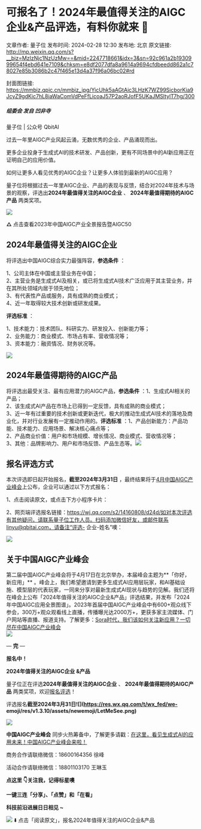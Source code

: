 # 可报名了！2024年最值得关注的AIGC企业&产品评选，有料你就来 🥇

文章作者: 量子位
发布时间: 2024-02-28 12:30
发布地: 北京
原文链接: http://mp.weixin.qq.com/s?__biz=MzIzNjc1NzUzMw==&mid=2247718661&idx=3&sn=92c961a2b1930999654f4ebd641e7109&chksm=e8df2077dfa8a9614a9694cfdbeedd862a1c78027e85b3086b2c47f465e13d4a37f96a06bc02#rd

封面图链接: https://mmbiz.qpic.cn/mmbiz_jpg/YicUhk5aAGtAic3LHzK7WZ99SicborKia9JcyZ9gdKic7hL8iaWaComVdPeFfLicoaJ57P2aoRJofF5UKaJMSltylT7hg/300

##### 组委会 发自 凹非寺  
量子位 | 公众号 QbitAI

过去一年里AIGC产业风起云涌，无数优秀的企业、产品涌现而出。

更多企业投身于生成式AI的技术研发、产品创新，更有不同场景中的AI新应用正在证明自己的应用价值。

如何让更多人看见优秀的AIGC企业？让更多人体验到最新的AIGC应用？  

量子位将根据过去一年里AIGC企业、产品的表现与反馈，结合对2024年技术与场景的观察，评选出**2024年最值得关注的AIGC企业** 、
**2024年最值得期待的AIGC产品** 两类奖项。

[![](https://mmbiz.qpic.cn/mmbiz_jpg/YicUhk5aAGtD0R2qpPBPlib3FSM6C4uAZoXEDP3uYRgRI6ykC9rkHQlp4BxyUk0Xvz53ia5elictVXNcolZ8J2qiccQ/640?wx_fmt=jpeg&from=appmsg)](http://mp.weixin.qq.com/s?__biz=MzIzNjc1NzUzMw==&mid=2247671252&idx=2&sn=3661fcd6bd07e3c79a7d075b0a918eb5&chksm=e8deeaa6dfa963b041320ac327187f25973186d6d556eea59246beac29e9c33104c0f07f8607&scene=21#wechat_redirect)

**△** 点击查看2023年中国AIGC产业全景报告暨AIGC50

## 2024年最值得关注的AIGC企业

将评选出中国AIGC综合实力最强阵容，**参选条件** ：  

1、公司主体在中国或主营业务在中国；  
2、主营业务是生成式AI及相关，或已将生成式AI技术广泛应用于其主营业务，并在其所处领域内居于领先地位；  
3、有代表性产品或服务，具有成熟的商业模式；  
4、近一年取得较大技术创新或研发成果。

**评选标准** ：

1、技术能力：技术团队、科研实力、研发投入、创新能力等；  
2、业务能力：商业模式、市场占有率、营收情况等；  
3、资本能力：融资情况、财务状况等。

[![](https://mmbiz.qpic.cn/mmbiz_png/YicUhk5aAGtAic3LHzK7WZ99SicborKia9JcpTapE8iaCxzib7TpOnTpOwOliavRAYpSHPWPXJdiccpYicHlQJhAalxvpeA/640?wx_fmt=png)]()

## 2024年最值得期待的AIGC产品

将评选出最受关注、最有应用潜力的AIGC产品，**参选条件** ：1、生成式AI相关的产品；  
2、该生成式AI产品在市场上已得到一定反馈，具有成熟的商业模式；  
3、近一年有过重要的技术创新或更新迭代，极大的推动生成式AI技术的落地及商业化，并对行业发展有一定推动作用的。**评选标准**
：1、产品创新能力：产品功能、技术能力、应用场景、解决核心痛点等；  
2、产品商业价值：用户和市场规模、增长情况、商业模式、营收情况等；  
3、其他：品牌影响力、用户和市场反馈、产品生态等。[![](https://mmbiz.qpic.cn/mmbiz_png/YicUhk5aAGtAic3LHzK7WZ99SicborKia9JcmMNc0b8p2fP31ic6cV0Hu9Biaaic5D2tiacdhGcWztfiamjqCIAlPOWKgcw/640?wx_fmt=png)]()

## 报名评选方式

本次评选即日起开始报名，**截至2024年3月31日**
，最终结果将于[4月中国AIGC产业峰会](http://mp.weixin.qq.com/s?__biz=MzIzNjc1NzUzMw==&mid=2247718372&idx=3&sn=b89d20b431d783c185143da7c8948372&chksm=e8df2296dfa8ab8021659abb68c594c4ebe5b2907d12777771057499c61143c2cdaa8b3269b3&scene=21#wechat_redirect)上公布，企业可以通过以下方式报名：

1、点击阅读原文，或点击下方小程序卡片：

2、网页端评选报名链接：https://wj.qq.com/s2/14160808/d24d/如对本次评选有其他疑问，请联系量子位工作人员。扫码添加微信好友，或邮件联系linyu@qbitai.com，请备注“评选-
企业-姓名”噢：

![](https://mmbiz.qpic.cn/mmbiz_jpg/YicUhk5aAGtAWpxicYZhmXMZ1N4p7LaZ1KEhJ65y62rdq01rDDgCWfTiacUyHILnXN0EI5jY6EWPAp2aZqLz8qmaQ/640?wx_fmt=jpeg&wxfrom=5&wx_lazy=1&wx_co=1)

## 关于中国AIGC产业峰会

第二届中国AIGC产业峰会将于4月17日在北京举办，本届峰会主题为**「你好，新应用」**
。峰会上，我们希望邀请到更多生成式AI应用层玩家，和AI基础设施、模型层的代表玩家，一同来分享对最新生成式AI现状与趋势的见解。我们还将在峰会上公布「2024年值得关注的AIGC企业&产品」评选结果，并发布「2024年中国AIGC应用全景图谱」。2023年首届中国AIGC产业峰会中有600+观众线下参会，300万+观众观看线上直播，传播曝光达2000万+，更获多家主流媒体、门户网站等直播、报道支持。了解更多：[Sora时代，我们该如何关注新应用？一切尽在中国AIGC产业峰会](http://mp.weixin.qq.com/s?__biz=MzIzNjc1NzUzMw==&mid=2247718372&idx=3&sn=b89d20b431d783c185143da7c8948372&chksm=e8df2296dfa8ab8021659abb68c594c4ebe5b2907d12777771057499c61143c2cdaa8b3269b3&scene=21#wechat_redirect)  
[![](https://mmbiz.qpic.cn/mmbiz_jpg/YicUhk5aAGtAic3LHzK7WZ99SicborKia9JcdseCGw3lCMz2DBA8ndGqZ0Nbic1amdAI6NKyEibJkFFsXwaOWPAibjWeQ/640?wx_fmt=jpeg&from=appmsg)](http://mp.weixin.qq.com/s?__biz=MzIzNjc1NzUzMw==&mid=2247718372&idx=3&sn=b89d20b431d783c185143da7c8948372&chksm=e8df2296dfa8ab8021659abb68c594c4ebe5b2907d12777771057499c61143c2cdaa8b3269b3&scene=21#wechat_redirect)

— **完** —

**报名中！**

**2024年值得关注的AIGC企业 &产品**

量子位正在评选**2024年最值得关注的AIGC企业** 、 **2024年最值得期待的AIGC产品** 两类奖项，欢迎[报名评选]()！

评选报名**截至2024年3月31日![](https://res.wx.qq.com/t/wx_fed/we-
emoji/res/v1.3.10/assets/newemoji/LetMeSee.png)**

![](https://mmbiz.qpic.cn/mmbiz_png/YicUhk5aAGtC7IzBlicP1jwLsfiaw2A2ibBoWRgd47kXexFUOSSzXn5f9fDcza39rny2BgqyDQkDrSoLCDh3Ag7XwA/640?wx_fmt=png&from=appmsg)

**中国AIGC产业峰会**
同步火热筹备中，了解更多请戳：[在这里，看见生成式AI的应用未来！中国AIGC产业峰会来啦！](http://mp.weixin.qq.com/s?__biz=MzIzNjc1NzUzMw==&mid=2247717398&idx=1&sn=bb6e373ad0ff839c524094ebdb83e918&chksm=e8df2564dfa8ac7277a76ca2c9e4793d08729828edfaf96a5283daaacd497375630c911b1661&scene=21#wechat_redirect)

商务合作请联络微信：18600164356 徐峰  

活动合作请联络微信：18801103170 王琳玉

  

**点这里 👇关注我，记得标星噢**

**一键三连「分享」、「点赞」和「在看」**

**科技前沿进展日日相见 ~**

![](https://mmbiz.qpic.cn/mmbiz_svg/g9RQicMD01M0tYoRQT2cMQRmPS5ZDyrrfzeksiay90KaDzlGBH61icqHxmgFKfvfXtVuwTHV740CDLAaXU1LIfZyoJEpYKcRIiaE/640?wx_fmt=svg)
⬇️ 点击「阅读原文」，报名2024年值得关注的AIGC企业&产品

